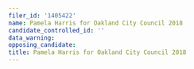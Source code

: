 ```yaml
---
filer_id: '1405422'
name: Pamela Harris for Oakland City Council 2018
candidate_controlled_id: ''
data_warning: 
opposing_candidate: 
title: Pamela Harris for Oakland City Council 2018
---
```

